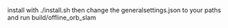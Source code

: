 install with ./install.sh
then change the generalsettings.json to your paths
and run build/offline_orb_slam
